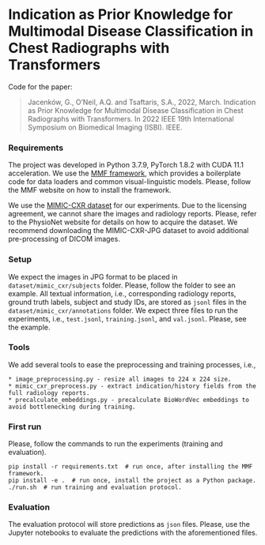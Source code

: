 # Indication as Prior Knowledge for Multimodal Disease Classification in Chest Radiographs with Transformers

Code for the paper:

> Jacenków, G., O’Neil, A.Q. and Tsaftaris, S.A., 2022, March. Indication as
> Prior Knowledge for Multimodal Disease Classification in Chest Radiographs
> with Transformers. In 2022 IEEE 19th International Symposium on Biomedical
> Imaging (ISBI). IEEE.

### Requirements

The project was developed in Python 3.7.9, PyTorch 1.8.2 with CUDA 11.1
acceleration. We use the [MMF framework](https://mmf.sh/), which provides a
boilerplate code for data loaders and common visual-linguistic models. Please,
follow the MMF website on how to install the framework.

We use the [MIMIC-CXR dataset](https://physionet.org/content/mimic-cxr/2.0.0/)
for our experiments. Due to the licensing agreement, we cannot share the images
and radiology reports. Please, refer to the PhysioNet website for details on how
to acquire the dataset. We recommend downloading the MIMIC-CXR-JPG dataset to
avoid additional pre-processing of DICOM images.

### Setup

We expect the images in JPG format to be placed in `dataset/mimic_cxr/subjects`
folder. Please, follow the folder to see an example. All textual information,
i.e., corresponding radiology reports, ground truth labels, subject and study
IDs, are stored as `jsonl` files in the `dataset/mimic_cxr/annotations` folder.
We expect three files to run the experiments, i.e., `test.jsonl`,
`training.jsonl`, and `val.jsonl`. Please, see the example.

### Tools

We add several tools to ease the preprocessing and training processes, i.e.,

```
* image_preprocessing.py - resize all images to 224 x 224 size.
* mimic_cxr_preprocess.py - extract indication/history fields from the full radiology reports.
* precalculate_embeddings.py - precalculate BioWordVec embeddings to avoid bottlenecking during training.
```

### First run

Please, follow the commands to run the experiments (training and evaluation).

```
pip install -r requirements.txt  # run once, after installing the MMF framework.
pip install -e .  # run once, install the project as a Python package.
./run.sh  # run training and evaluation protocol.
```

### Evaluation

The evaluation protocol will store predictions as `json` files. Please, use
the Jupyter notebooks to evaluate the predictions with the aforementioned files.
